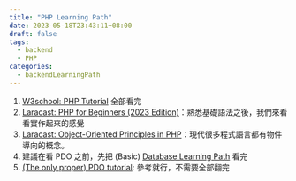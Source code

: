 ```yaml
---
title: "PHP Learning Path"
date: 2023-05-18T23:43:11+08:00
draft: false
tags:
  - backend
  - PHP
categories:
  - backendLearningPath
---
```


1. [W3school: PHP Tutorial](https://www.w3schools.com/php/default.asp) 全部看完
2. [Laracast: PHP for Beginners (2023 Edition)](https://youtube.com/playlist?list=PL3VM-unCzF8ipG50KDjnzhugceoSG3RTC)：熟悉基礎語法之後，我們來看看實作起來的感覺
3. [Laracast: Object-Oriented Principles in PHP](https://laracasts.com/series/object-oriented-principles-in-php)：現代很多程式語言都有物件導向的概念。
4. 建議在看 PDO  之前，先把 (Basic) [Database Learning Path](https://jyu1999.com/backendlearningpath/database_learning_path/) 看完
5. [(The only proper) PDO tutorial](https://phpdelusions.net/pdo): 參考就行，不需要全部翻完

